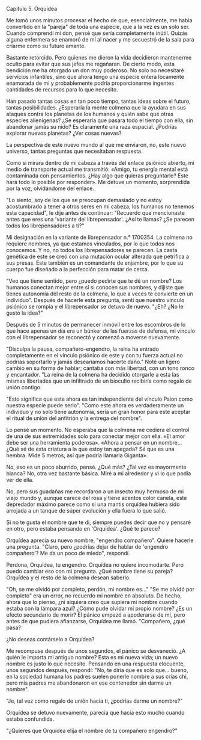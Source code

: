 Capítulo 5. Orquídea

Me tomó unos minutos procesar el hecho de que, esencialmente, me había convertido en la "pareja" de toda una especie, que a la vez es un solo ser. Cuando comprendí mi don, pensé que sería completamente inútil. Quizás alguna enfermera se enamoró de mí al nacer y me secuestró de la sala para criarme como su futuro amante.

Bastante retorcido. Pero quienes me dieron la vida decidieron mantenerme oculto para evitar que sus jefes me regañaran. De cierto modo, esta bendición me ha otorgado un don muy poderoso. No solo no necesitaré servicios infantiles, sino que ahora tengo una especie entera locamente enamorada de mí y probablemente podría proporcionarme ingentes cantidades de recursos para lo que necesito.

Han pasado tantas cosas en tan poco tiempo, tantas ideas sobre el futuro, tantas posibilidades. ¿Esperaría la mente colmena que la ayudara en sus ataques contra los planetas de los humanos y quién sabe qué otras especies alienígenas? ¿Se esperaría que pasara todo el tiempo con ella, sin abandonar jamás su nido? Es claramente una raza espacial. ¿Podrías explorar nuevos planetas? ¿Ver cosas nuevas?

La perspectiva de este nuevo mundo al que me enviaron, no, este nuevo universo, tantas preguntas que necesitaban respuesta.

Como si mirara dentro de mi cabeza a través del enlace psiónico abierto, mi medio de transporte actual me transmitió: «Amigo, tu energía mental está contaminada con pensamientos. ¿Hay algo que quieras preguntarle? Este hará todo lo posible por responder». Me detuve un momento, sorprendida por la voz, olvidándome del enlace.

"Lo siento, soy de los que se preocupan demasiado y no estoy acostumbrado a tener a otros seres en mi cabeza; los humanos no tenemos esta capacidad", le dije antes de continuar: "Recuerdo que mencionaste antes que eres una 'variante del librepensador'. ¿Así te llamas? ¿Se parecen todos los librepensadores a ti?"

Mi designación en la variante de librepensador n.° 1700354. La colmena no requiere nombres, ya que estamos vinculados, por lo que todos nos conocemos. Y no, no todos los librepensadores se parecen. La casta genética de este se creó con una mutación ocular alterada que petrifica a sus presas. Este también es un comandante de enjambre, por lo que su cuerpo fue diseñado a la perfección para matar de cerca.

"Veo que tiene sentido, pero ¿puedo pedirte que te dé un nombre? Los humanos conectan mejor entre sí si conocen sus nombres, y dijiste que tienes autonomía del resto de la colmena, lo que a veces te convierte en un individuo". Después de hacerle esta pregunta, sentí que nuestro vínculo psiónico se rompía y el librepensador se detuvo de nuevo. "¿Eh? ¿No le gustó la idea?"

Después de 5 minutos de permanecer inmóvil entre los escombros de lo que hace apenas un día era un búnker de las fuerzas de defensa, mi vínculo con el librepensador se reconectó y comenzó a moverse nuevamente.

"Disculpa la pausa, compañero-engendro, la reina ha entrado completamente en el vínculo psiónico de este y con tu fuerza actual no podrías soportarlo y jamás desearíamos hacerte daño." Noté un ligero cambio en su forma de hablar; cantaba con más libertad, con un tono ronco y encantador. "La reina de la colmena ha decidido otorgarle a esta las mismas libertades que un infiltrado de un bioculto recibiría como regalo de unión contigo.

"Esto significa que este ahora es tan independiente del vínculo Psion como nuestra especie puede serlo". "Como este ahora es verdaderamente un individuo y no solo tiene autonomía, sería un gran honor para este aceptar el ritual de unión del anfitrión y la entrega del nombre".

Lo pensé un momento. No esperaba que la colmena me cediera el control de una de sus extremidades solo para conectar mejor con ella. «El amor debe ser una herramienta poderosa». «Ahora a pensar en un nombre... ¿Qué sé de esta criatura a la que estoy tan apegada? Sé que es una hembra. Mide 5 metros, así que podría llamarla Giganta».

No, eso es un poco aburrido, pensé. ¿Qué más? ¿Tal vez es mayormente blanca? No, otra vez bastante básica. Miré a mi alrededor y vi lo que podía ver de ella.

No, pero sus guadañas me recordaron a un insecto muy hermoso de mi viejo mundo y, aunque carece del rosa y tiene acentos color canela, este depredador máximo parece como si una mantis orquídea hubiera sido arrojada a un tanque de súper evolución y ella fuera lo que salió.

Si no te gusta el nombre que te di, siempre puedes decir que no y pensaré en otro, pero estaba pensando en 'Orquídea'. ¿Qué te parece?

Orquídea aprecia su nuevo nombre, "engendro compañero". Quiere hacerle una pregunta. "Claro, pero ¿podrías dejar de hablar de 'engendro compañero'? Me da un poco de miedo", respondí.

Perdona, Orquídea, tu engendro. Orquídea no quiere incomodarte. Pero puedo cambiar eso con mi pregunta. ¿Qué nombre tiene su pareja? Orquídea y el resto de la colmena desean saberlo.

"Oh, se me olvidó por completo, perdón, mi nombre es..." "Se me olvidó por completo" era un error, no recuerdo mi nombre en absoluto. De hecho, ahora que lo pienso, ¿ni siquiera creo que supiera mi nombre cuando estaba con la lámpara azul? ¿Cómo pude olvidar mi propio nombre? ¿Es un efecto secundario de morir? El pánico empezó a apoderarse de mí, pero antes de que pudiera afianzarse, Orquídea me llamó. "Compañero, ¿qué pasa?

¿No deseas contárselo a Orquídea?

Me recompuse después de unos segundos, el pánico se desvaneció. ¿A quién le importa mi antiguo nombre? Esta es mi nueva vida; un nuevo nombre es justo lo que necesito. Pensando en una respuesta elocuente, unos segundos después, respondí: "No, te diría que es solo que... bueno, en la sociedad humana los padres suelen ponerle nombre a sus crías chi, pero mis padres me abandonaron en ese contenedor sin darme un nombre".

"Je, tal vez como regalo de unión hacia ti, ¿podrías darme un nombre?"

Orquídea se detuvo nuevamente, parecía que hacía esto mucho cuando estaba confundida.

"¿Quieres que Orquídea elija el nombre de tu compañero engendro?"
